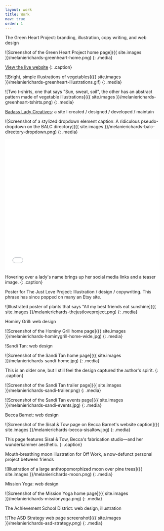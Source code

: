 ```yaml
---
layout: work
title: Work
nav: true
order: 1
---
```


The Green Heart Project: branding, illustration, copy writing, and web design

![Screenshot of the Green Heart Project home page]({{ site.images }}/melanierichards-greenheart-home.png)
{: .media}

[View the live website](http://greenheartsc.org/)
{: .caption}

![Bright, simple illustrations of vegetables]({{ site.images }}/melanierichards-greenheart-illustrations.gif)
{: .media}

![Two t-shirts, one that says "Sun, sweat, soil", the other has an abstract pattern made of vegetable illustrations]({{ site.images }}/melanierichards-greenheart-tshirts.png)
{: .media}

[Badass Lady Creatives](http://baladycreatives.com): a site I created / designed / developed / maintain

![Screenshot of a stylized dropdown element caption: A ridiculous pseudo-dropdown on the BALC directory]({{ site.images }}/melanierichards-balc-directory-dropdown.png)
{: .media}

<iframe src="//player.vimeo.com/video/108202799?title=0&byline=0&portrait=0" width="500" height="424" frameborder="0" webkitallowfullscreen mozallowfullscreen allowfullscreen></iframe>

Hovering over a lady's name brings up her social media links and a teaser image.
{: .caption}

Poster for The Just Love Project: Illustration / design / copywriting. This phrase has since popped on many an Etsy site.

![Illustrated poster of plants that says "All my best friends eat sunshine]({{ site.images }}/melanierichards-thejustloveproject.png)
{: .media}

Hominy Grill: web design

![Screenshot of the Hominy Grill home page]({{ site.images }}/melanierichards-hominygrill-home-wide.jpg)
{: .media}

!Sandi Tan: web design

![Screenshot of the Sandi Tan home page]({{ site.images }}/melanierichards-sandi-home.jpg)
{: .media}

This is an older one, but I still feel the design captured the author's spirit.
{: .caption}

![Screenshot of the Sandi Tan trailer page]({{ site.images }}/melanierichards-sandi-trailer.png)
{: .media}

![Screenshot of the Sandi Tan events page]({{ site.images }}/melanierichards-sandi-events.jpg)
{: .media}

Becca Barnet: web design

![Screenshot of the Sisal & Tow page on Becca Barnet's website caption]({{ site.images }}/melanierichards-becca-sisaltow.jpg)
{: .media}

This page features Sisal & Tow, Becca's fabrication studio—and her wunderkammer aesthetic.
{: .caption}

Mouth-breathing moon illustration for Off Work, a now-defunct personal project between friends

![Illustration of a large anthropomorphized moon over pine trees]({{ site.images }}/melanierichards-moon.png)
{: .media}

Mission Yoga: web design

![Screenshot of the Mission Yoga home page]({{ site.images }}/melanierichards-missionyoga.png)
{: .media}

The Achievement School District: web design, illustration

![The ASD Strategy web page screenshot]({{ site.images }}/melanierichards-asd-strategy.png)
{: .media}